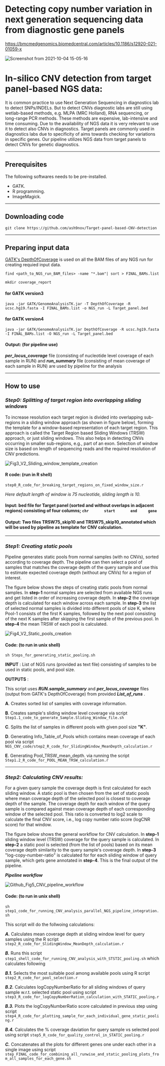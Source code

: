 # Detecting copy number variation in next generation sequencing data from diagnostic gene panels
https://bmcmedgenomics.biomedcentral.com/articles/10.1186/s12920-021-01059-x

![Screenshot from 2021-10-04 15-05-16](https://user-images.githubusercontent.com/8995865/135857448-2d44a6aa-f605-4ba9-8a47-382097f9b03e.png)

# In-silico CNV detection from target panel-based NGS data:
It is common practice to use Next Generation Sequencing in diagnostics lab to detect SNPs/INDELs. But to detect CNVs diagnostic labs are still using wetlab-based methods, e.g. MLPA (MRC Holland), RNA sequencing, or long-range PCR methods. These methods are expensive, lab-intensive and time consuming. Due to the availability of NGS data it is very relevant to use it to detect also CNVs in diagnostics. Target panels are commonly used in diagnostics labs due to specificity of aims towards checking for variations in specific genes. Our pipeline utilizes NGS data from target panels to detect CNVs for genetic diagnostics.
- - - -
## Prerequisites 

The following softwares needs to be pre-installed.
* GATK.
* R programming.
* ImageMagick. 
- - - -
## Downloading code
	git clone https://github.com/ash9nov/Target-panel-based-CNV-detection
- - - -
## Preparing input data
[GATK's DepthOfCoverage](https://gatk.broadinstitute.org/hc/en-us/articles/360041851491-DepthOfCoverage-BETA-) is used on all the BAM files  of any NGS run for creating requied input data.

`find <path_to_NGS_run_BAM_files> -name "*.bam"| sort > FINAL_BAMs.list`

`mkdir coverage_report`
#### for GATK version3
`java -jar GATK/GenomeAnalysisTK.jar -T DepthOfCoverage -R ucsc.hg19.fasta -I FINAL_BAMs.list -o NGS_run -L Target_panel.bed`

#### for GATK version4
`java -jar GATK/GenomeAnalysisTK.jar DepthOfCoverage -R ucsc.hg19.fasta -I FINAL_BAMs.list -O NGS_run -L Target_panel.bed`

#### Output: (for pipeline use) 
***per_locus_coverage*** file (consisting of nucleotide level coverage of each sample in RUN) and ***run_summary*** file (consisting of mean coverage of each sample in RUN) are used by pipeline for the analysis
- - - -
## How to use

### ***Step0: Splitting of target region into overlapping sliding windows***
To increase resolution each target region is divided into overlapping sub-regions in a sliding window approach (as shown in figure below), forming the template for a window-based representation of each target region. This approach is called the Target Region based Sliding Windows (TRSW) approach, or just sliding windows. This also helps in detecting CNVs occurring in smaller sub-regions, e.g., part of an exon. Selection of window size is based on length of sequencing reads and the required resolution of CNV predictions.

![Fig3_V2_Sliding_window_template_creation](https://user-images.githubusercontent.com/8995865/115881888-80c81c80-a44c-11eb-9ffa-b96ef833e922.png)

#### R code: (run in R shell)

`step0_R_code_for_breaking_target_regions_on_fixed_window_size.r`

*Here default length of window is 75 nucleotide, sliding length is 10.*

#### Input: bed file for Target panel (sorted and without overlaps in adjacent regions) consisting of four columns;  `chr		start		end		gene`

#### Output: Two files **TRSW75_skip10** and **TRSW75_skip10_annotated** which will be used by pipeline as template for CNV calculation.
- - - -
### ***Step1: Creating static pools***
Pipeline generates static pools from normal samples (with no CNVs), sorted according to coverage depth. The pipeline can then select a pool of samples that matches the coverage depth of the query sample and use this to estimate expected coverage depth (without any CNVs) for a region of interest.

The figure below shows the steps of creating static pools from normal samples. In **step-1** normal samples are selected from available NGS runs and get listed in order of increasing coverage depth. In **step-2** the coverage depth is calculated for each window across each sample. In **step-3** the list of selected normal samples is divided into different pools of size K, where Pool-1 consists of the first K samples, followed by the next pool consisting of the next K samples after skipping the first sample of the previous pool. In **step-4** the mean TRSW of each pool is calculated.

![Fig4_V2_Static_pools_creation](https://user-images.githubusercontent.com/8995865/115881916-89b8ee00-a44c-11eb-9e3b-0606e85b3ed9.png)

#### Code: (to run in unix shell)
`sh Steps_for_generating_static_pooling.sh`

**INPUT** : List of NGS runs (provided as text file) consisting of samples to be used in static pools, and pool size. 

**OUTPUTS** :

This script uses ***RUN.sample_summary*** and ***per_locus_coverage*** files (output from GATK's DepthOfCoverage) from provided ***List_of_runs*** .

**A**. Creates sorted  list of samples with coverage information.

**B**. Creates sample's sliding window level coverage via script `Step1.1_code_to_generate_Sample.Sliding_Window_file.sh`

**C**. Splits the list of samples in different pools with given pool size **"K"**.

**D**. Generating Info_Table_of_Pools which contains mean coverage of each pool via script `NGS_CNV_code/step2_R_code_for_SlidingWindow_MeanDepth_calculation.r` 

**E**. Generating Pool_TRSW_mean_depth. via running the script `Step1.2_R_code_for_POOL_MEAN_TRSW_calculation.r`
- - - -
### ***Step2: Calculating CNV results:***

For a given query sample the coverage depth is first calculated for each sliding window. A static pool is then chosen from the set of static pools where mean coverage depth of the selected pool is closest to coverage depth of the sample. The coverage depth for each window of the query sample is compared against mean coverage depth of each corresponding window of the selected pool. This ratio is converted to log2 scale to calculate the final CNV score, i.e., log copy number ratio score (logCNR score) for that window.

The figure below shows the general workflow for CNV calculation. In **step-1** sliding window level (TRSW) coverage for the query sample is calculated. In **step-2** a static pool is selected (from the list of pools) based on its mean coverage depth similarity to the query sample's coverage depth. In **step-3** "log-copy-number-ratio" is calculated for for each sliding window of query sample, which gets gene annotated in **step-4**. This is the final output of the pipeline.

***Pipeline workflow***

![Github_Fig5_CNV_pipeline_workflow](https://user-images.githubusercontent.com/8995865/117399611-3ab99100-af01-11eb-8a39-ed29c7f4f611.png)

#### Code: (to run in unix shell)
`sh step1_code_for_running_CNV_analysis_parallel_NGS_pipeline_integration.sh`

This script will do the follwoing calculations:

***A.*** Calculates mean coverage depth at sliding window level for query samples using the R script `step2_R_code_for_SlidingWindow_MeanDepth_calculation.r`

***B.*** Runs this script `step1_shell_code_for_running_CNV_analysis_with_STSTIC_pooling.sh` which calculates following

***B.1.*** Selects the most suitable pool among available pools using R script `step2_R_code_for_pool_selection.r`

***B.2.*** Calculates logCopyNumberRatio for all sliding windows of query sample w.r.t. selected static pool using script `step3_R_code_for_logCopyNumberRation_calculation_with_STATIC_pooling.r`

***B.3.*** Plots the logCopyNumberRatio score calculated in previous step using script `step4_R_code_for_plotting_sample_for_each_individual_gene_static_pooling.r`

***B.4.*** Calculates the % coverage daviation for query sample vs selected pool using script `step5_R_code_for_quality_control_in_STATIC_pooling.r`

***C.***  Concatenates all the plots for different genes one under each other in a single image using script  `step_FINAL_code_for_combining_all_runwise_and_static_pooling_plots_from_all_samples_for_each_gene.sh`




<!---
***Figure5: example plot of a CNV positive sample:***
![Fig5_V2_SVG _Plot_of_logCNR-score](https://user-images.githubusercontent.com/8995865/115881937-8e7da200-a44c-11eb-9cd5-83b35f987d67.png)
--->




